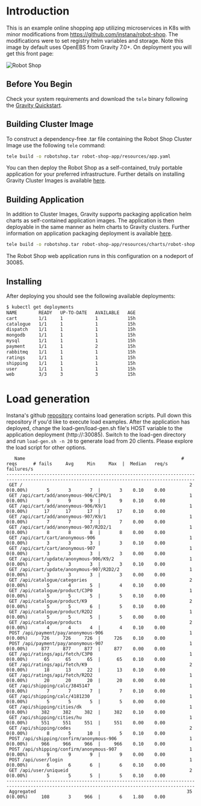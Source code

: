 # Introduction

This is an example online shopping app utilizing microservices in K8s with minor modifications from https://github.com/instana/robot-shop.  The modifications were to set registry helm variables and storage.  Note this image by default uses OpenEBS from Gravity 7.0+.  On deployment you will get this front page:

![Robot Shop](robotshop.png)

## Before You Begin

Check your system requirements and download the `tele` binary following the [Gravity Quickstart](https://gravitational.com/gravity/docs/quickstart/).

## Building Cluster Image

To construct a dependency-free .tar file containing the Robot Shop Cluster Image use the following `tele` command:

```bash
tele build -o robotshop.tar robot-shop-app/resources/app.yaml
```

You can then deploy the Robot Shop as a self-contained, truly portable application for your preferred infrastructure.
Further details on installing Gravity Cluster Images is available [here](https://gravitational.com/gravity/docs/installation/).


## Building Application

In addition to Cluster Images, Gravity supports packaging application helm charts as self-contained application images. The application is then deployable in the same manner as helm charts to Gravity clusters. Further information on application packaging deployment is available [here](https://gravitational.com/gravity/docs/catalog/).

```bash
tele build -o robotshop.tar robot-shop-app/resources/charts/robot-shop
```

The Robot Shop web application runs in this configuration on a nodeport of 30085.

## Installing
After deploying you should see the following available deployments:

```bash
$ kubectl get deployments
NAME        READY   UP-TO-DATE   AVAILABLE   AGE
cart        1/1     1            1           15h
catalogue   1/1     1            1           15h
dispatch    1/1     1            1           15h
mongodb     1/1     1            1           15h
mysql       1/1     1            1           15h
payment     1/1     1            2           15h
rabbitmq    1/1     1            1           15h
ratings     1/1     1            1           15h
shipping    1/1     1            1           15h
user        1/1     1            1           15h
web         3/3     3            3           15h
```

# Load generation
Instana's github [repository](https://github.com/instana/robot-shop) contains load generation scripts. Pull down this repository if you'd like to execute load examples. After the application has deployed, change the load-gen/load-gen.sh file's HOST variable to the application deployment  (http://<my ip>:30085).
Switch to the load-gen directory and run `load-gen.sh -n 20` to generate load from 20 clients.  Please explore the load script for other options.
```
   Name                                                          # reqs      # fails     Avg     Min     Max  |  Median   req/s failures/s
--------------------------------------------------------------------------------------------------------------------------------------------
 GET /                                                              2     0(0.00%)       5       3       7  |       3    0.10    0.00
 GET /api/cart/add/anonymous-906/C3P0/1                             1     0(0.00%)       9       9       9  |       9    0.10    0.00
 GET /api/cart/add/anonymous-906/K9/1                               1     0(0.00%)      17      17      17  |      17    0.10    0.00
 GET /api/cart/add/anonymous-907/K9/1                               1     0(0.00%)       7       7       7  |       7    0.00    0.00
 GET /api/cart/add/anonymous-907/R2D2/1                             1     0(0.00%)       8       8       8  |       8    0.00    0.00
 GET /api/cart/cart/anonymous-906                                   1     0(0.00%)       3       3       3  |       3    0.10    0.00
 GET /api/cart/cart/anonymous-907                                   1     0(0.00%)       3       3       3  |       3    0.00    0.00
 GET /api/cart/update/anonymous-906/K9/2                            1     0(0.00%)       3       3       3  |       3    0.10    0.00
 GET /api/cart/update/anonymous-907/R2D2/2                          1     0(0.00%)       3       3       3  |       3    0.00    0.00
 GET /api/catalogue/categories                                      2     0(0.00%)       5       4       5  |       4    0.10    0.00
 GET /api/catalogue/product/C3P0                                    1     0(0.00%)       5       5       5  |       5    0.10    0.00
 GET /api/catalogue/product/K9                                      2     0(0.00%)       5       5       6  |       5    0.10    0.00
 GET /api/catalogue/product/R2D2                                    1     0(0.00%)       5       5       5  |       5    0.00    0.00
 GET /api/catalogue/products                                        2     0(0.00%)       4       4       4  |       4    0.10    0.00
 POST /api/payment/pay/anonymous-906                                1     0(0.00%)     726     726     726  |     726    0.10    0.00
 POST /api/payment/pay/anonymous-907                                1     0(0.00%)     877     877     877  |     877    0.00    0.00
 GET /api/ratings/api/fetch/C3P0                                    1     0(0.00%)      65      65      65  |      65    0.10    0.00
 GET /api/ratings/api/fetch/K9                                      2     0(0.00%)      18      13      22  |      13    0.10    0.00
 GET /api/ratings/api/fetch/R2D2                                    1     0(0.00%)      20      20      20  |      20    0.00    0.00
 GET /api/shipping/calc/3845147                                     1     0(0.00%)       7       7       7  |       7    0.10    0.00
 GET /api/shipping/calc/4181230                                     1     0(0.00%)       5       5       5  |       5    0.00    0.00
 GET /api/shipping/cities/dk                                        1     0(0.00%)     382     382     382  |     382    0.10    0.00
 GET /api/shipping/cities/hu                                        1     0(0.00%)     551     551     551  |     551    0.00    0.00
 GET /api/shipping/codes                                            2     0(0.00%)       8       5      10  |       5    0.10    0.00
 POST /api/shipping/confirm/anonymous-906                           1     0(0.00%)     966     966     966  |     966    0.10    0.00
 POST /api/shipping/confirm/anonymous-907                           1     0(0.00%)       9       9       9  |       9    0.00    0.00
 POST /api/user/login                                               1     0(0.00%)       6       6       6  |       6    0.10    0.00
 GET /api/user/uniqueid                                             2     0(0.00%)       5       5       5  |       5    0.10    0.00
--------------------------------------------------------------------------------------------------------------------------------------------
 Aggregated                                                        35     0(0.00%)     108       3     966  |       6    1.80    0.00
```
